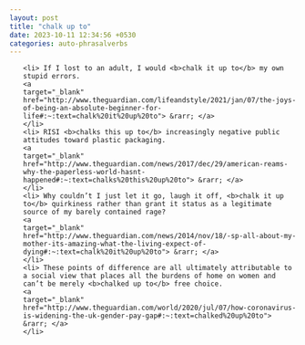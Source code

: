 ```yaml
---
layout: post
title: "chalk up to"
date: 2023-10-11 12:34:56 +0530
categories: auto-phrasalverbs
---
```

<ol>

    <li> If I lost to an adult, I would <b>chalk it up to</b> my own stupid errors.
    <a 
    target="_blank" 
    href="http://www.theguardian.com/lifeandstyle/2021/jan/07/the-joys-of-being-an-absolute-beginner-for-life#:~:text=chalk%20it%20up%20to"> &rarr; </a>
    </li>
    <li> RISI <b>chalks this up to</b> increasingly negative public attitudes toward plastic packaging.
    <a 
    target="_blank" 
    href="http://www.theguardian.com/news/2017/dec/29/american-reams-why-the-paperless-world-hasnt-happened#:~:text=chalks%20this%20up%20to"> &rarr; </a>
    </li>
    <li> Why couldn’t I just let it go, laugh it off, <b>chalk it up to</b> quirkiness rather than grant it status as a legitimate source of my barely contained rage?
    <a 
    target="_blank" 
    href="http://www.theguardian.com/news/2014/nov/18/-sp-all-about-my-mother-its-amazing-what-the-living-expect-of-dying#:~:text=chalk%20it%20up%20to"> &rarr; </a>
    </li>
    <li> These points of difference are all ultimately attributable to a social view that places all the burdens of home on women and can’t be merely <b>chalked up to</b> free choice.
    <a 
    target="_blank" 
    href="http://www.theguardian.com/world/2020/jul/07/how-coronavirus-is-widening-the-uk-gender-pay-gap#:~:text=chalked%20up%20to"> &rarr; </a>
    </li>